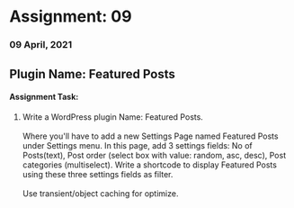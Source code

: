 # Assignment: 09
### 09 April, 2021

## Plugin Name: Featured Posts
#### Assignment Task:
<ol>
<li>Write a WordPress plugin Name: Featured Posts.<br><br>
Where you'll have to add a new Settings Page named Featured Posts under Settings menu.  In this page, add 3 settings fields: No of Posts(text), Post order (select box with value: random, asc, desc), Post categories (multiselect). Write a shortcode to display Featured Posts using these three settings fields as filter.<br><br>
Use transient/object caching for optimize.</li>
</ol>
<br>

